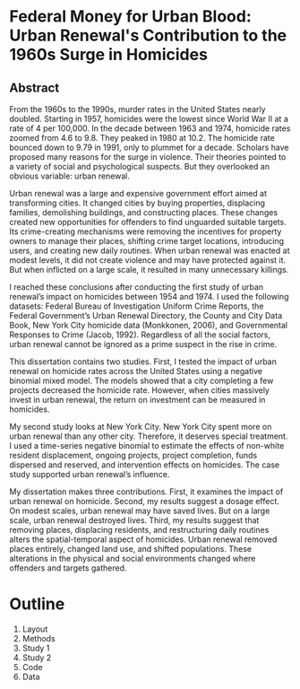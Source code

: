# Federal Money for Urban Blood:  Urban Renewal's Contribution to the 1960s Surge in Homicides

## Abstract
From the 1960s to the 1990s, murder rates in the United States nearly doubled. Starting in 1957, homicides were the lowest since World War II at a rate of 4 per 100,000. In the decade between 1963 and 1974, homicide rates zoomed from 4.6 to 9.8. They peaked in 1980 at 10.2. The homicide rate bounced down to 9.79 in 1991, only to plummet for a decade. Scholars have proposed many reasons for the surge in violence. Their theories pointed to a variety of social and psychological suspects. But they overlooked an obvious variable: urban renewal. 

Urban renewal was a large and expensive government effort aimed at transforming cities. It changed cities by buying properties, displacing families, demolishing buildings, and constructing places. These changes created new opportunities for offenders to find unguarded suitable targets. Its crime-creating mechanisms were removing the incentives for property owners to manage their places, shifting crime target locations, introducing users, and creating new daily routines. When urban renewal was enacted at modest levels, it did not create violence and may have protected against it. But when inflicted on a large scale, it resulted in many unnecessary killings. 

I reached these conclusions after conducting the first study of urban renewal’s impact on homicides between 1954 and 1974. I used the following datasets: Federal Bureau of Investigation Uniform Crime Reports, the Federal Government’s Urban Renewal Directory, the County and City Data Book, New York City homicide data (Monkkonen, 2006), and Governmental Responses to Crime (Jacob, 1992). Regardless of all the social factors, urban renewal cannot be ignored as a prime suspect in the rise in crime.

This dissertation contains two studies. First, I tested the impact of urban renewal on homicide rates across the United States using a negative binomial mixed model. The models showed that a city completing a few projects decreased the homicide rate. However, when cities massively invest in urban renewal, the return on investment can be measured in homicides. 

My second study looks at New York City. New York City spent more on urban renewal than any other city. Therefore, it deserves special treatment. I used a time-series negative binomial to estimate the effects of non-white resident displacement, ongoing projects, project completion, funds dispersed and reserved, and intervention effects on homicides. The case study supported urban renewal’s influence. 

My dissertation makes three contributions. First, it examines the impact of urban renewal on homicide. Second, my results suggest a dosage effect. On modest scales, urban renewal may have saved lives. But on a large scale, urban renewal destroyed lives. Third, my results suggest that removing places, displacing residents, and restructuring daily routines alters the spatial-temporal aspect of homicides. Urban renewal removed places entirely, changed land use, and shifted populations. These alterations in the physical and social environments changed where offenders and targets gathered. 

# Outline
1. Layout
2. Methods
3. Study 1
4. Study 2
5. Code
6. Data


